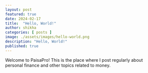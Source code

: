 ```yaml
---
layout: post
featured: true
date: 2024-02-17
title:  "Hello, World!"
author: shikha
categories: [ posts ]
image: ./assets/images/hello-world.png
description: "Hello, World!"
published: true
---
```



Welcome to PaisaPro! This is the place where I post regularly about personal finance and other topics related to money.
